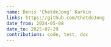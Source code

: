 ```yaml
---
name: Denis 'ChetdeJong' Karkin
links: https://github.com/ChetdeJong
date_from: 2024-05-08
date_to: 2025-07-29
contributions: code, test, doc
---
```

